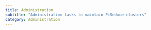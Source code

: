 ```yaml
---
title: Administration
subtitle: "Administration tasks to maintain PiSeduce clusters"
category: Administration
---
```


